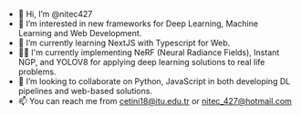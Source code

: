 - 👋 Hi, I’m @nitec427 
- 👀 I’m interested in new frameworks for Deep Learning, Machine Learning and Web Development.
- 🌱 I’m currently learning NextJS with Typescript for Web.
- 👷‍♂️ I'm currently implementing NeRF (Neural Radiance Fields), Instant NGP, and YOLOV8 for applying deep learning solutions to real life problems.
- 💞️ I’m looking to collaborate on Python, JavaScript in both developing DL pipelines and web-based solutions. 
- 📫 You can reach me from cetini18@itu.edu.tr or nitec_427@hotmail.com

<!---
nitec427/nitec427 is a ✨ special ✨ repository because its `README.md` (this file) appears on your GitHub profile.
You can click the Preview link to take a look at your changes.
--->
